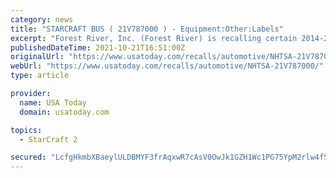 ```yaml
---
category: news
title: "STARCRAFT BUS ( 21V787000 ) - Equipment:Other:Labels"
excerpt: "Forest River, Inc. (Forest River) is recalling certain 2014-2016 Starcraft transit buses. The rear emergency exit window labels are not in the correct location and only provide instructions for one release mechanism,"
publishedDateTime: 2021-10-21T16:51:00Z
originalUrl: "https://www.usatoday.com/recalls/automotive/NHTSA-21V787000/"
webUrl: "https://www.usatoday.com/recalls/automotive/NHTSA-21V787000/"
type: article

provider:
  name: USA Today
  domain: usatoday.com

topics:
  - StarCraft 2

secured: "LcfgHkmbXBaeylULDBMYF3frAqxwR7cAsV0OwJk1GZH1Wc1PG75YpM2rlw4fS5R3LtnDh7bT9EAeczCOyFvRG5fmrsAmH/k3QJV0/X/xYqdzmYZ3r82RmWVXd3Ak9IoNe6fT8aoDH6sIKnvbQTUY57bVo4NL0WNh/5E1W45rX4hecOxIWS6xaJptQMSkLzfrwt9O9qT2lcPndR0EPA2gNN/PHwgxo1A+ZSqlgGS2/yHdp8EdH/tdX1SSTmLpUd4lsBfoOQtk5a1V2Y/XBtoh7UlNqaL/dnfIYTrQjn/TNCeli2V/h7b+flTm9s/jiOvh04CjtXn4IBP6FH0pVb/BGXMPWwU0iyBYTJTMMqNbh8Q=;eR8exRrmigY14jIyuUGEBA=="
---
```


